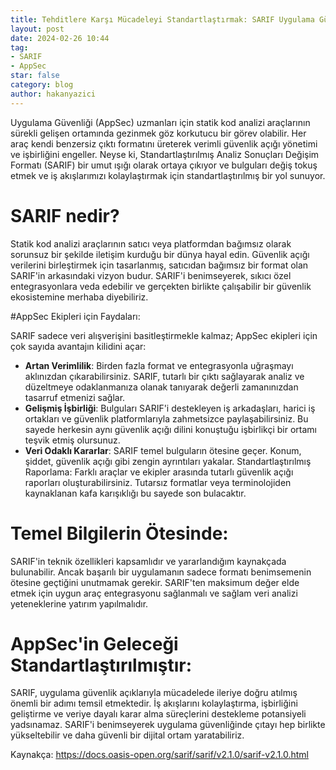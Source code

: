 ```yaml
---
title: Tehditlere Karşı Mücadeleyi Standartlaştırmak: SARIF Uygulama Güvenliğini Nasıl Güçlendiriyor?
layout: post
date: 2024-02-26 10:44
tag:
- SARIF
- AppSec
star: false
category: blog
author: hakanyazici
---
```


Uygulama Güvenliği (AppSec) uzmanları için statik kod analizi araçlarının sürekli gelişen ortamında gezinmek göz korkutucu bir görev olabilir. Her araç kendi benzersiz çıktı formatını üreterek verimli güvenlik açığı yönetimi ve işbirliğini engeller. Neyse ki, Standartlaştırılmış Analiz Sonuçları Değişim Formatı (SARIF) bir umut ışığı olarak ortaya çıkıyor ve bulguları değiş tokuş etmek ve iş akışlarımızı kolaylaştırmak için standartlaştırılmış bir yol sunuyor.

# SARIF nedir?

Statik kod analizi araçlarının satıcı veya platformdan bağımsız olarak sorunsuz bir şekilde iletişim kurduğu bir dünya hayal edin. Güvenlik açığı verilerini birleştirmek için tasarlanmış, satıcıdan bağımsız bir format olan SARIF'in arkasındaki vizyon budur. SARIF'i benimseyerek, sıkıcı özel entegrasyonlara veda edebilir ve gerçekten birlikte çalışabilir bir güvenlik ekosistemine merhaba diyebiliriz.

#AppSec Ekipleri için Faydaları:

SARIF sadece veri alışverişini basitleştirmekle kalmaz; AppSec ekipleri için çok sayıda avantajın kilidini açar:
- **Artan Verimlilik**: Birden fazla format ve entegrasyonla uğraşmayı aklınızdan çıkarabilirsiniz. SARIF, tutarlı bir çıktı sağlayarak analiz ve düzeltmeye odaklanmanıza olanak tanıyarak değerli zamanınızdan tasarruf etmenizi sağlar.
- **Gelişmiş İşbirliği**: Bulguları SARIF'i destekleyen iş arkadaşları, harici iş ortakları ve güvenlik platformlarıyla zahmetsizce paylaşabilirsiniz. Bu sayede herkesin aynı güvenlik açığı dilini konuştuğu işbirlikçi bir ortamı teşvik etmiş olursunuz.
- **Veri Odaklı Kararlar**: SARIF temel bulguların ötesine geçer. Konum, şiddet, güvenlik açığı gibi zengin ayrıntıları yakalar.
Standartlaştırılmış Raporlama: Farklı araçlar ve ekipler arasında tutarlı güvenlik açığı raporları oluşturabilirsiniz. Tutarsız formatlar veya terminolojiden kaynaklanan kafa karışıklığı bu sayede son bulacaktır.

# Temel Bilgilerin Ötesinde:

SARIF'in teknik özellikleri kapsamlıdır ve yararlandığım kaynakçada bulunabilir. Ancak başarılı bir uygulamanın sadece formatı benimsemenin ötesine geçtiğini unutmamak gerekir. SARIF'ten maksimum değer elde etmek için uygun araç entegrasyonu sağlanmalı ve sağlam veri analizi yeteneklerine yatırım yapılmalıdır.

# AppSec'in Geleceği Standartlaştırılmıştır:

SARIF, uygulama güvenlik açıklarıyla mücadelede ileriye doğru atılmış önemli bir adımı temsil etmektedir. İş akışlarını kolaylaştırma, işbirliğini geliştirme ve veriye dayalı karar alma süreçlerini destekleme potansiyeli yadsınamaz. SARIF'i benimseyerek uygulama güvenliğinde çıtayı hep birlikte yükseltebilir ve daha güvenli bir dijital ortam yaratabiliriz.

Kaynakça:
https://docs.oasis-open.org/sarif/sarif/v2.1.0/sarif-v2.1.0.html